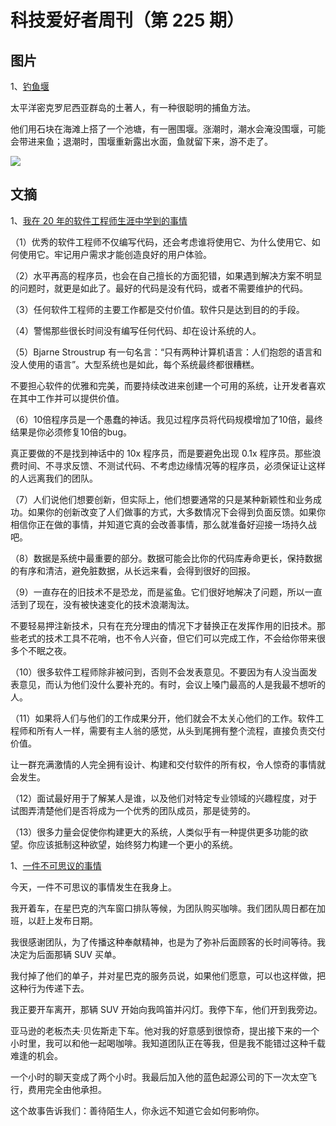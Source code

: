 # 科技爱好者周刊（第 225 期）

## 图片

1、[钓鱼堰](https://nautil.us/the-genius-of-fishing-with-tidal-weirs-15894/)

太平洋密克罗尼西亚群岛的土著人，有一种很聪明的捕鱼方法。

他们用石块在海滩上搭了一个池塘，有一圈围堰。涨潮时，潮水会淹没围堰，可能会带进来鱼；退潮时，围堰重新露出水面，鱼就留下来，游不走了。

![](https://cdn.beekka.com/blogimg/asset/202205/bg2022051612.webp)

## 文摘

1、[我在 20 年的软件工程师生涯中学到的事情](https://www.simplethread.com/20-things-ive-learned-in-my-20-years-as-a-software-engineer/)

（1）优秀的软件工程师不仅编写代码，还会考虑谁将使用它、为什么使用它、如何使用它。牢记用户需求才能创造良好的用户体验。

（2）水平再高的程序员，也会在自己擅长的方面犯错，如果遇到解决方案不明显的问题时，就更是如此了。最好的代码是没有代码，或者不需要维护的代码。

（3）任何软件工程师的主要工作都是交付价值。软件只是达到目的的手段。

（4）警惕那些很长时间没有编写任何代码、却在设计系统的人。

（5）Bjarne Stroustrup 有一句名言：“只有两种计算机语言：人们抱怨的语言和没人使用的语言”。大型系统也是如此，每个系统最终都很糟糕。

不要担心软件的优雅和完美，而要持续改进来创建一个可用的系统，让开发者喜欢在其中工作并可以提供价值。

（6）10倍程序员是一个愚蠢的神话。我见过程序员将代码规模增加了10倍，最终结果是你必须修复10倍的bug。

真正要做的不是找到神话中的 10x 程序员，而是要避免出现 0.1x 程序员。那些浪费时间、不寻求反馈、不测试代码、不考虑边缘情况等的程序员，必须保证让这样的人远离我们的团队。

（7）人们说他们想要创新，但实际上，他们想要通常的只是某种新颖性和业务成功。如果你的创新改变了人们做事的方式，大多数情况下会得到负面反馈。如果你相信你正在做的事情，并知道它真的会改善事情，那么就准备好迎接一场持久战吧。

（8）数据是系统中最重要的部分。数据可能会比你的代码库寿命更长，保持数据的有序和清洁，避免脏数据，从长远来看，会得到很好的回报。

（9）一直存在的旧技术不是恐龙，而是鲨鱼。它们很好地解决了问题，所以一直活到了现在，没有被快速变化的技术浪潮淘汰。

不要轻易押注新技术，只有在充分理由的情况下才替换正在发挥作用的旧技术。那些老式的技术工具不花哨，也不令人兴奋，但它们可以完成工作，不会给你带来很多个不眠之夜。

（10）很多软件工程师除非被问到，否则不会发表意见。不要因为有人没当面发表意见，而认为他们没什么要补充的。有时，会议上嗓门最高的人是我最不想听的人。

（11）如果将人们与他们的工作成果分开，他们就会不太关心他们的工作。软件工程师和所有人一样，需要有主人翁的感觉，从头到尾拥有整个流程，直接负责交付价值。

让一群充满激情的人完全拥有设计、构建和交付软件的所有权，令人惊奇的事情就会发生。

（12）面试最好用于了解某人是谁，以及他们对特定专业领域的兴趣程度，对于试图弄清楚他们是否将成为一个优秀的团队成员，那是徒劳的。

（13）很多力量会促使你构建更大的系统，人类似乎有一种提供更多功能的欲望。你应该抵制这种欲望，始终努力构建一个更小的系统。

1、[一件不可思议的事情](https://twitter.com/anothercohen/status/1524105994669740032)

今天，一件不可思议的事情发生在我身上。

我开着车，在星巴克的汽车窗口排队等候，为团队购买咖啡。我们团队周日都在加班，以赶上发布日期。

我很感谢团队，为了传播这种奉献精神，也是为了弥补后面顾客的长时间等待。我决定为后面那辆 SUV 买单。

我付掉了他们的单子，并对星巴克的服务员说，如果他们愿意，可以也这样做，把这种行为传递下去。

我正要开车离开，那辆 SUV 开始向我鸣笛并闪灯。我停下车，他们开到我旁边。

亚马逊的老板杰夫·贝佐斯走下车。他对我的好意感到很惊奇，提出接下来的一个小时里，我可以和他一起喝咖啡。我知道团队正在等我，但是我不能错过这种千载难逢的机会。

一个小时的聊天变成了两个小时。我最后加入他的蓝色起源公司的下一次太空飞行，费用完全由他承担。

这个故事告诉我们：善待陌生人，你永远不知道它会如何影响你。
